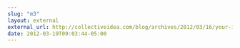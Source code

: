 ```yaml
---
slug: "m3"
layout: external
external_url: http://collectiveidea.com/blog/archives/2012/03/16/your-identity-your-code/
date: 2012-03-19T09:03:44-05:00
---
```

